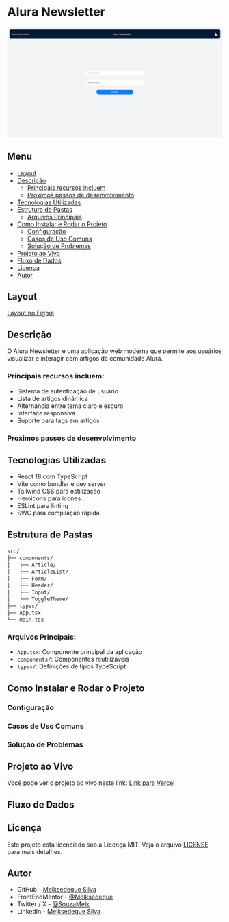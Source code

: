 # Alura Newsletter

![Tela Principal](./screenshot/tela-principal.png)

## Menu

- [Layout](#layout)
- [Descrição](#descrição)
  - [Principais recursos incluem](#principais-recursos-incluem)
  - [Proximos passos de desenvolvimento](#proximos-passos-de-desenvolvimento)
- [Tecnologias Utilizadas](#tecnologias-utilizadas)
- [Estrutura de Pastas](#estrutura-de-pastas)
  - [Arquivos Principais](#arquivos-principais)
- [Como Instalar e Rodar o Projeto](#como-instalar-e-rodar-o-projeto)
  - [Configuração](#configuração)
  - [Casos de Uso Comuns](#casos-de-uso-comuns)
  - [Solução de Problemas](#solução-de-problemas)
- [Projeto ao Vivo](#projeto-ao-vivo)
- [Fluxo de Dados](#fluxo-de-dados)
- [Licença](#licença)
- [Autor](#autor)

## Layout

[Layout no Figma](<https://www.figma.com/design/THdd84v1UUyQpYj99c5XPf/React%253A-desenvolvendo-com-JavaScript-%7C-Organo-(Community)>)

## Descrição

O Alura Newsletter é uma aplicação web moderna que permite aos usuários visualizar e interagir com artigos da comunidade Alura.

### Principais recursos incluem:
- Sistema de autenticação de usuário
- Lista de artigos dinâmica
- Alternância entre tema claro e escuro
- Interface responsiva
- Suporte para tags em artigos

### Proximos passos de desenvolvimento

## Tecnologias Utilizadas
- React 18 com TypeScript
- Vite como bundler e dev server
- Tailwind CSS para estilização
- Heroicons para ícones
- ESLint para linting
- SWC para compilação rápida

## Estrutura de Pastas

```
src/
├── components/
│   ├── Article/
│   ├── ArticleList/
│   ├── Form/
│   ├── Header/
│   ├── Input/
│   └── ToggleTheme/
├── types/
├── App.tsx
└── main.tsx
```

### Arquivos Principais:
- `App.tsx`: Componente principal da aplicação
- `components/`: Componentes reutilizáveis
- `types/`: Definições de tipos TypeScript

## Como Instalar e Rodar o Projeto

### Configuração

### Casos de Uso Comuns

### Solução de Problemas

## Projeto ao Vivo

Você pode ver o projeto ao vivo neste link: [Link para Vercel]()

## Fluxo de Dados

## Licença

Este projeto está licenciado sob a Licença MIT. Veja o arquivo [LICENSE](https://github.com/Melksedeque/alura-newsletter?tab=MIT-1-ov-file) para mais detalhes.

## Autor

- GitHub - [Melksedeque Silva](https://github.com/Melksedeque/)
- FrontEndMentor - [@Melksedeque](https://www.frontendmentor.io/profile/Melksedeque)
- Twitter / X - [@SouzaMelk](https://x.com/SouzaMelk)
- LinkedIn - [Melksedeque Silva](https://www.linkedin.com/in/melksedeque-silva/)